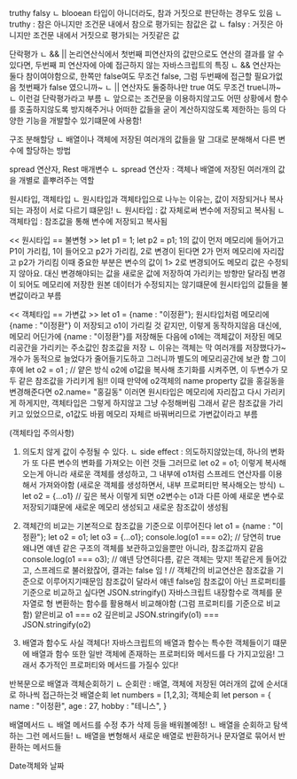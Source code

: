 truthy falsy
ㄴ blooean 타입이 아니더라도, 참과 거짓으로 판단하는 경우도 있음
ㄴ truthy : 참은 아니지만 조건문 내에서 참으로 평가되는 참값은 값
ㄴ falsy : 거짓은 아니지만 조건문 내에서 거짓으로 평가되는 거짓같은 값



단락평가
ㄴ && || 논리연산식에서 첫번째 피연산자의 값만으로도 연산의 결과를 알 수 있다면, 두번째 피 연산자에 아예 접근하지 않는 자바스크립트의 특징
ㄴ && 연산자는 둘다 참이여야함으로, 한쪽만 false여도 무조건 false, 그럼 두번째에 접근할 필요가없음 첫번째가 false 였으니까~ 
ㄴ || 연산자도 둘중하나만 true 여도 무조건 true니까~ 
ㄴ 이런걸 단락평가라고 부름 
ㄴ 앞으로는 조건문을 이용하지않고도 어떤 상황에서 함수를 호출하지않도록 방지해주거나 어떠한 값들을 굳이 계산하지않도록 제한하는 등의 다양한 기능을 개발할수 있기떄문에 사용함!



구조 분해할당
ㄴ 배열이나 객체에 저장된 여러개의 값들을 말 그대로 분해해서 다른 변수에 할당하는 방법



spread 연산자, Rest 매개변수
ㄴ spread 연산자 : 객체나 배열에 저장된 여러개의 값을 개별로 흩뿌려주는 역할



원시타입, 객체타입
ㄴ 원시타입과 객체타입으로 나누는 이유는, 값이 저장되거나 복사되는 과정이 서로 다르기 떄문임!
ㄴ 원시타입 : 값 자체로써 변수에 저장되고 복사됨
ㄴ 객체타입 : 참조값을 통해 변수에 저장되고 복사됨 

<< 원시타입 == 불변형 >> 
let p1 = 1;
let p2 = p1;
1의 값이 먼저 메모리에 들어가고 P1이 가리킴, 
1이 들어오고 p2가 가리킴,
2로 변경이 된다면 2가 먼저 메모리에 자리잡고 p2가 가리킴
이때 중요한 부분은 변수의 값이 1> 2로 변경되어도 메모리 값은 수정되지 않아요. 대신 변경해야되는 값을 새로운 값에 저장하여 가리키는 방향만 달라짐
변경이 되어도 메모리에 저장한 원본 데이터가 수정되지는 않기떄문에 원시타입의 값들을 불변값이라고 부름

<< 객체타입 == 가변값 >>
let o1 = {name : "이정환"};
원시타입처럼 메모리에 {name : "이정환"} 이 저장되고 o1이 가리킬 것 같지만, 이렇게 동작하지않음
대신에, 메모리 어딘가에  {name : "이정환"}를 저장해둔 다음에 o1에는 객체값이 저장된 메모리공간을 가리키는 주소값인 참조값을 저장
ㄴ 이유는 객체는 막 여러개를 저장했다가~ 개수가 동적으로 늘었다가 줄어들기도하고 그러니까 별도의 메모리공간에 보관 함
그이후에 
let o2 = o1 ; // 얕은 방식
o2에 o1값을 복사해 초기화를 시켜주면, 이 두변수가 모두 같은 참조값을 가리키게 됨!! 
이때 만약에 o2객체의 name property 값을 홍길동을 변경해준다면
o2.name= "홍길동" 
이러면 원시타입은 메모리에 자리잡고 다시 가리키게 하게지만, 
객체타입은 그렇게 하지않고 그냥 수정해버림 그래서 같은 참조값을 가리키고 있었으므로, o1값도 바뀜 
메모리 자체르 바꿔버리므로 가변값이라고 부름

(객체타입 주의사항)
1. 의도치 않게 값이 수정될 수 있다.
ㄴ side effect : 의도하지않았는데, 하나의 변화가 또 다른 변수의 변화를 가져오는 이런 것들 
그러므로 let o2 = o1; 이렇게 복사해오는게 아니라 새로운 객체를 생성하고, 그 내부에 o1처럼 스프레드 연산자를 이용해서 가져와야함
(새로운 객체를 생성하면서, 내부 프로퍼티만 복사해오는 방식)
ㄴ let o2 = {...o1} // 깊은 복사
이렇게 되면 o2변수는 o1과 다른 아예 새로운 변수로 저장되기떄문에 새로운 메모리 생성되고 새로운 참조값이 생성됨
2. 객체간의 비교는 기본적으로 참조값을 기준으로 이루어진다
let o1 = {name : "이정환"};
let o2 = o1; 
let o3 = {...o1}; 
console.log(o1 === o2); // 당연히 true 왜냐면 얘넨 같은 구조의 객체를 보관하고있을뿐만 아니라, 참조값까지 같음 
console.log(o1 === o3);  // 얘넨 당연히다름, 같은 객체는 맞지! 똑같은게 들어갔고, 스프레드로 불러왔잖어, 결과는 false 임 ! 
// 객체간의 비교연산은 참조값을 기준으로 이루어지기때문임 참조값이 달라서 얘넨 false임
참조값이 아닌 프로퍼티를 기준으로 비교하고 싶다면
JSON.stringify() 자바스크립트 내장함수로 객체를 문자열로 형 변환하는 함수를 활용해서 비교해야함 (그럼 프로퍼티를 기준으로 비교함)
얕은비교 
o1 === o2
깊은비교
JSON.stringify(o1) === JSON.stringify(o2)

3. 배열과 함수도 사실 객체다!
자바스크립트의 배열과 함수는 특수한 객체들이기 떄문에 배열과 함수 또한 
일반 객체에 존재하는 프로퍼티와 메서드를 다 가지고있음! 그래서 추가적인
프로퍼티와 메서드를 가질수 있다! 



반복문으로 배열과 객체순회하기
ㄴ 순회란 : 배열, 객체에 저장된 여러개의 값에 순서대로 하나씩 접근하는것
배열순회
let numbers = [1,2,3];
객체순회
let person = {
    name : "이정환",
    age : 27,
    hobby : "테니스",
}



배열메서드
ㄴ 배열 메서드를 수정 추가 삭제 등을 배워볼예정! 
ㄴ 배열을 순회하고 탐색하는 그런 메서드들!
ㄴ 배열을 변형해서 새로운 배열로 반환하거나 문자열로 묶어서 반환하는 메서드들



Date객체와 날짜
